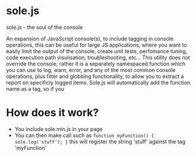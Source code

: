 # sole.js

sole.js - the soul of the console
	
An expansion of JavaScript console(s), to include tagging in console operations, this can be useful for large JS applications, where you want to easily limit the output of the console, create unit tests, perfomance tuning, code execution path visulisation, troubleshooting, etc...
This utility does not override the console, rather it is a separately namespaced function which you can use to log, warn, error, and any of the most common console operations, plus filter and globbing functionality, to allow you to extract a report on specificly logged items.
Sole.js will automatically add the function name as a tag, so if you 

# How does it work?

* You include sole.min.js in your page
* You can then make call such as ```function myFunction() { sole.log('stuff'); }``` this will register the string 'stuff' against the tag 'myFunction'
